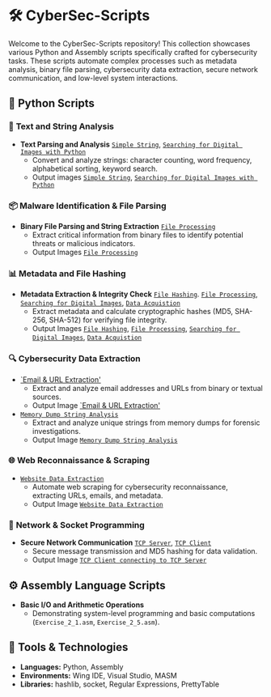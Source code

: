 # 🛠️ CyberSec-Scripts

Welcome to the CyberSec-Scripts repository! This collection showcases various Python and Assembly scripts specifically crafted for cybersecurity tasks. These scripts automate complex processes such as metadata analysis, binary file parsing, cybersecurity data extraction, secure network communication, and low-level system interactions.

## 🐍 Python Scripts

### 📄 **Text and String Analysis**
- **Text Parsing and Analysis** [`Simple String`](https://github.com/DDMetoyer/CyberSec-Scripts/blob/main/metoyerD_WK1_script.py), [`Searching for Digital Images with Python`](https://github.com/DDMetoyer/CyberSec-Scripts/blob/main/metoyerD_WK4-5_script.py)
  - Convert and analyze strings: character counting, word frequency, alphabetical sorting, keyword search.
  - Output images [`Simple String`](https://github.com/DDMetoyer/CyberSec-Scripts/blob/main/metoyerD_WK1_screenshot.jpg), [`Searching for Digital Images with Python`](https://github.com/DDMetoyer/CyberSec-Scripts/blob/main/metoyerD_WK4-5.png)

### 📦 **Malware Identification & File Parsing**
- **Binary File Parsing and String Extraction** [`File Processing`](https://github.com/DDMetoyer/CyberSec-Scripts/blob/main/metoyerD_WK2-2_script.py)
  - Extract critical information from binary files to identify potential threats or malicious indicators.
  - Output Images [`File Processing`](https://github.com/DDMetoyer/CyberSec-Scripts/blob/main/metoyerD_WK2-2_script.jpg)

### 📊 **Metadata and File Hashing**
- **Metadata Extraction & Integrity Check** [`File Hashing`](https://github.com/DDMetoyer/CyberSec-Scripts/blob/main/metoyerD_WK2-3_script.py). [`File Processing`](https://github.com/DDMetoyer/CyberSec-Scripts/blob/main/metoyerD_WK3-4_script.py), [`Searching for Digital Images`](https://github.com/DDMetoyer/CyberSec-Scripts/blob/main/metoyerD_WK4-5_script.py), [`Data Acquistion`](https://github.com/DDMetoyer/CyberSec-Scripts/blob/main/metoyerD_WK4-6.py)
  - Extract metadata and calculate cryptographic hashes (MD5, SHA-256, SHA-512) for verifying file integrity.
  - Output Images [`File Hashing`](https://github.com/DDMetoyer/CyberSec-Scripts/blob/main/metoyerD_WK2-3_screenshot.jpg), [`File Processing`](https://github.com/DDMetoyer/CyberSec-Scripts/blob/main/metoyerD_WK3-4_script.png), [`Searching for Digital Images`](https://github.com/DDMetoyer/CyberSec-Scripts/blob/main/metoyerD_WK4-5.png), [`Data Acquistion`](https://github.com/DDMetoyer/CyberSec-Scripts/blob/main/metoyerD_WK-6.png)

### 🔍 **Cybersecurity Data Extraction**
- [`Email & URL Extraction'](https://github.com/DDMetoyer/CyberSec-Scripts/blob/main/metoyerD_WK5-7_script.py)
  - Extract and analyze email addresses and URLs from binary or textual sources.
  - Output Image [`Email & URL Extraction'](https://github.com/DDMetoyer/CyberSec-Scripts/blob/main/metoyerD_WK5-7.png)
- [`Memory Dump String Analysis`](https://github.com/DDMetoyer/CyberSec-Scripts/blob/main/metoyerD_WK5-8_script.py)
  - Extract and analyze unique strings from memory dumps for forensic investigations.
  - Output Image [`Memory Dump String Analysis`](https://github.com/DDMetoyer/CyberSec-Scripts/blob/main/metoyerD_WK5-8.png)

### 🌐 **Web Reconnaissance & Scraping**
- [`Website Data Extraction`](https://github.com/DDMetoyer/CyberSec-Scripts/blob/main/metoyerD_WK6-9_script.py)
  - Automate web scraping for cybersecurity reconnaissance, extracting URLs, emails, and metadata.
  - Output Image [`Website Data Extraction`](https://github.com/DDMetoyer/CyberSec-Scripts/blob/main/metoyerD_WK6-9.png)

### 📡 **Network & Socket Programming**
- **Secure Network Communication** [`TCP Server`](https://github.com/DDMetoyer/CyberSec-Scripts/blob/main/metoyerD_WK7-10_script.py), [`TCP Client`](https://github.com/DDMetoyer/CyberSec-Scripts/blob/main/metoyerD_WK7-11_script.py)
  - Secure message transmission and MD5 hashing for data validation.
  - Output Image [`TCP Client connecting to TCP Server`](https://github.com/DDMetoyer/CyberSec-Scripts/blob/main/metoyerD_WK7-10%2611.png)

## ⚙️ Assembly Language Scripts

- **Basic I/O and Arithmetic Operations**
  - Demonstrating system-level programming and basic computations (`Exercise_2_1.asm`, `Exercise_2_5.asm`).

## 🧰 Tools & Technologies
- **Languages:** Python, Assembly
- **Environments:** Wing IDE, Visual Studio, MASM
- **Libraries:** hashlib, socket, Regular Expressions, PrettyTable

